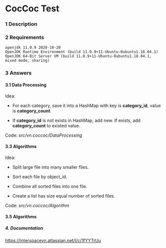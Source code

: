 # CocCoc Test

### 1 Description

### 2 Requirements
```
openjdk 11.0.9 2020-10-20
OpenJDK Runtime Environment (build 11.0.9+11-Ubuntu-0ubuntu1.18.04.1)
OpenJDK 64-Bit Server VM (build 11.0.9+11-Ubuntu-0ubuntu1.18.04.1, mixed mode, sharing)
```

### 3 Answers
#### 3.1 Data Processing
Idea:

+ For each category, save it into a HashMap with key is **category_id**, value is **category_count**.

+ If **category_id** is not exists in HashMap, add new. If exists, add **category_count** to existed value. 

Code: _src/vn.coccoc/DataProcessing_

#### 3.3 Algorithms
Idea:

+ Split large file into many smaller files.

+ Sort  each file by object_id.

+ Combine all sorted files into one file. 

+ Create a list has size equal number of sorted files. 

Code: _src/vn.coccoc/Algorithm_

#### 3.5 Algorithms

##### 4. Documentation
https://interspacevn.atlassian.net/l/c/1fYYTrUu
